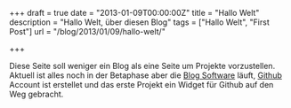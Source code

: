 +++
draft = true
date = "2013-01-09T00:00:00Z"
title = "Hallo Welt"
description = "Hallo Welt, über diesen Blog"
tags = ["Hallo Welt", "First Post"]
url = "/blog/2013/01/09/hallo-welt/"

+++

Diese Seite soll weniger ein Blog als eine Seite um Projekte vorzustellen.
Aktuell ist alles noch in der Betaphase aber die [Blog Software](https://github.com/mojombo/jekyll) läuft, [Github](https://github.com/l33tsource) Account ist erstellet und das erste Projekt ein Widget für Github auf den Weg gebracht.